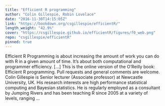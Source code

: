 ```yaml
---
title: "Efficient R programming"
author: "Colin Gillespie, Robin Lovelace"
date: "2016-11-30T14:15:05Z"
link: "https://bookdown.org/csgillespie/efficientR/"
length_weight: "42.9%"
cover: "https://csgillespie.github.io/efficientR/figures/f0_web.png"
repo: "csgillespie/efficientR"
pinned: true
---
```


Efficient R Programming is about increasing the amount of work you can do with R in a given amount of time. It’s about both computational and programmer efficiency. [...] This is the online version of the O’Reilly book: Efficient R programming. Pull requests and general comments are welcome. Colin Gillespie is Senior lecturer (Associate professor) at Newcastle University, UK. His research interests are high performance statistical computing and Bayesian statistics. He is regularly employed as a consultant by Jumping Rivers and has been teaching R since 2005 at a variety of levels, ranging ...
